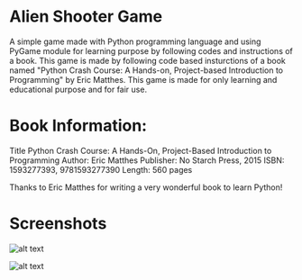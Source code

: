 # Alien Shooter Game
A simple game made with Python programming language and using PyGame module for learning purpose by following codes and instructions of a book.
This game is made by following code based insturctions of a book named "Python Crash Course: A Hands-on, Project-based    Introduction to Programming" by Eric Matthes.
This game is made for only learning and educational purpose and for fair use.

# Book Information:
Title	Python Crash Course: A Hands-On, Project-Based Introduction to Programming
Author:	Eric Matthes
Publisher:	No Starch Press, 2015
ISBN:	1593277393, 9781593277390
Length:	560 pages


Thanks to Eric Matthes for writing a very wonderful book to learn Python!



# Screenshots

![alt text](https://github.com/skinan/Alien_Shooter_Game/blob/master/Screenshot/Screenshot%20(62).png "Main Window")

![alt text](https://github.com/skinan/Alien_Shooter_Game/blob/master/Screenshot/Screenshot%20(64).png "Running Window")
